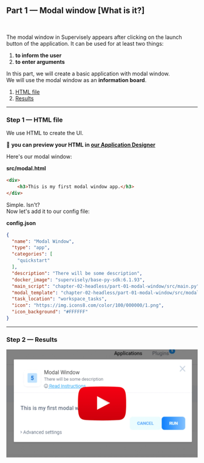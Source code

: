 
<div align="left" markdown>

## **Part 1 — Modal window [What is it?]**  
<br/>
</div>  

The modal window in Supervisely appears after clicking on the launch button of the application.
It can be used for at least two things:

1. **to inform the user**
2. **to enter arguments**

In this part, we will create a basic application with modal window.  
We will use the modal window as an **information board**.


1. <a href="#step-1--html-file">HTML file</a>
2. <a href="#step-2--results">Results</a>


---
### Step 1 — HTML file

We use HTML to create the UI.

📝 **you can preview your HTML in [our Application Designer](https://app.supervisely.com/apps/designer)**

Here's our modal window:


**src/modal.html**  
```HTML
<div>
    <h3>This is my first modal window app.</h3>
</div>
```

Simple. Isn't?  
Now let's add it to our config file:


**config.json**  
```json
{
  "name": "Modal Window",
  "type": "app",
  "categories": [
    "quickstart"
  ],
  "description": "There will be some description",
  "docker_image": "supervisely/base-py-sdk:6.1.93",
  "main_script": "chapter-02-headless/part-01-modal-window/src/main.py",
  "modal_template": "chapter-02-headless/part-01-modal-window/src/modal.html",
  "task_location": "workspace_tasks",
  "icon": "https://img.icons8.com/color/100/000000/1.png",
  "icon_background": "#FFFFFF"
}

```

---
### Step 2 — Results



<a data-key="sly-embeded-video-link" href="https://youtu.be/yHV4pUhO1DQ" data-video-code="yHV4pUhO1DQ">
    <img src="https://github.com/supervisely-ecosystem/how-to-create-app/blob/master/chapter-02-modal-window/part-01-modal-window/media/video-preview.png" alt="SLY_EMBEDED_VIDEO_LINK"  style="max-width:100%;">
</a>


